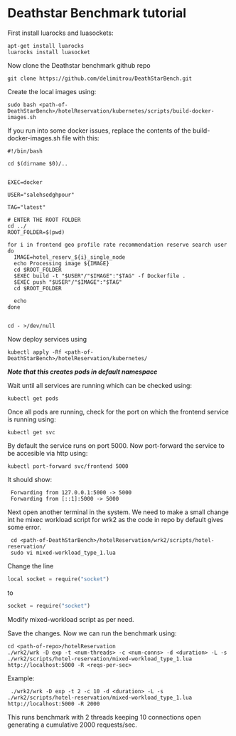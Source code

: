 # Deathstar Benchmark tutorial

First install luarocks and luasockets:
    
    apt-get install luarocks
    luarocks install luasocket
    
Now clone the Deathstar benchmark github repo

    git clone https://github.com/delimitrou/DeathStarBench.git
    
Create the local images using:

    sudo bash <path-of-DeathStarBench>/hotelReservation/kubernetes/scripts/build-docker-images.sh

If you run into some docker issues, replace the contents of the build-docker-images.sh file with this:

    #!/bin/bash
  
    cd $(dirname $0)/..


    EXEC=docker

    USER="salehsedghpour"

    TAG="latest"

    # ENTER THE ROOT FOLDER
    cd ../
    ROOT_FOLDER=$(pwd)

    for i in frontend geo profile rate recommendation reserve search user
    do
      IMAGE=hotel_reserv_${i}_single_node
      echo Processing image ${IMAGE}
      cd $ROOT_FOLDER
      $EXEC build -t "$USER"/"$IMAGE":"$TAG" -f Dockerfile .
      $EXEC push "$USER"/"$IMAGE":"$TAG"
      cd $ROOT_FOLDER

      echo
    done


    cd - >/dev/null
    
Now deploy services using
    
    kubectl apply -Rf <path-of-DeathStarBench>/hotelReservation/kubernetes/
    
  ***Note that this creates pods in default namespace***
  
Wait until all services are running which can be checked using:

    kubectl get pods
    
Once all pods are running, check for the port on which the frontend service is running using:

    kubectl get svc
 
By default the service runs on port 5000. Now port-forward the service to be accesible via http using:
    
    kubectl port-forward svc/frontend 5000
 
 It should show:
 
     Forwarding from 127.0.0.1:5000 -> 5000
     Forwarding from [::1]:5000 -> 5000
     
 Next open another terminal in the system.
 We need to make a small change int he mixec workload script for wrk2 as the code in repo by default gives some error.
 
     cd <path-of-DeathStarBench>/hotelReservation/wrk2/scripts/hotel-reservation/
     sudo vi mixed-workload_type_1.lua 

Change the line
``` python 
local socket = require("socket")
```
to
```python
socket = require("socket") 
```

Modify mixed-workload script as per need.

Save the changes. Now we can run the benchmark using:

    cd <path-of-repo>/hotelReservation
    ./wrk2/wrk -D exp -t <num-threads> -c <num-conns> -d <duration> -L -s ./wrk2/scripts/hotel-reservation/mixed-workload_type_1.lua http://localhost:5000 -R <reqs-per-sec>

Example:
      
     ./wrk2/wrk -D exp -t 2 -c 10 -d <duration> -L -s ./wrk2/scripts/hotel-reservation/mixed-workload_type_1.lua http://localhost:5000 -R 2000

This runs benchmark with 2 threads keeping 10 connections open generating a cumulative 2000 requests/sec.

 
    
